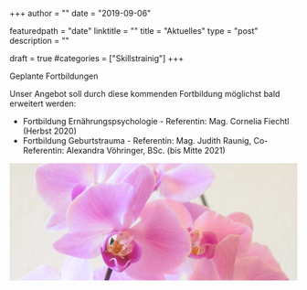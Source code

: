 +++
author = ""
date = "2019-09-06"

featuredpath = "date"
linktitle = ""
title = "Aktuelles"
type = "post"
description = ""

draft = true
#categories = ["Skillstrainig"]
+++

Geplante Fortbildungen

Unser Angebot soll durch diese kommenden Fortbildung möglichst bald erweitert werden:

* Fortbildung Ernährungspsychologie - Referentin: Mag. Cornelia Fiechtl (Herbst 2020)
* Fortbildung Geburtstrauma - Referentin: Mag. Judith Raunig, Co-Referentin: Alexandra Vöhringer, BSc. (bis Mitte 2021)


<img src="/img/Orchidee840341.webp" >